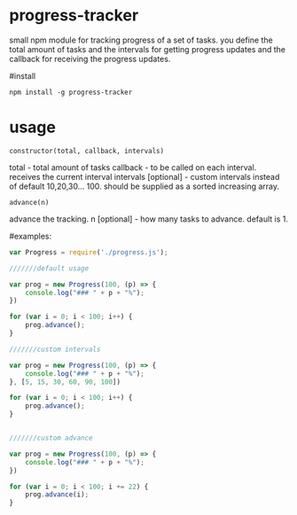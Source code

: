 # progress-tracker

small npm module for tracking progress of a set of tasks. you define the total amount of tasks and the intervals for getting progress updates and the callback for receiving the progress updates.

#install

`npm install -g progress-tracker`

# usage

`constructor(total, callback, intervals)`

total - total amount of tasks
callback - to be called on each interval. receives the current interval
intervals [optional] - custom intervals instead of default 10,20,30... 100. should be supplied as a sorted increasing array.

`advance(n)`

advance the tracking.
n [optional] - how many tasks to advance. default is 1.

#examples:

```javascript
var Progress = require('./progress.js');

///////default usage

var prog = new Progress(100, (p) => {
    console.log("### " + p + "%");
})

for (var i = 0; i < 100; i++) {
    prog.advance();
}

///////custom intervals

var prog = new Progress(100, (p) => {
    console.log("### " + p + "%");
}, [5, 15, 30, 60, 90, 100])

for (var i = 0; i < 100; i++) {
    prog.advance();
}


///////custom advance

var prog = new Progress(100, (p) => {
    console.log("### " + p + "%");
})

for (var i = 0; i < 100; i += 22) {
    prog.advance(i);
}
```